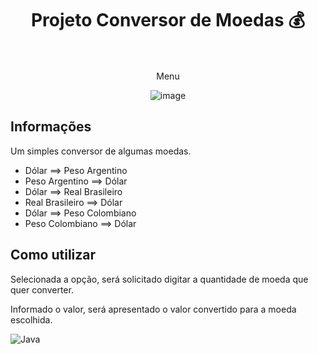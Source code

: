 
<div align="center">
  <h1 align="center">
     Projeto Conversor de Moedas 💰
    <br />
    <br />
  </h1>
</div>

<div align="center"> 

  Menu

![image](https://github.com/user-attachments/assets/d26f4ea4-f976-43aa-b878-7ef8d62cde32)

</div>
 

## Informações
Um simples conversor de algumas moedas.

* Dólar            ==> Peso Argentino 
* Peso Argentino   ==> Dólar
* Dólar           ==> Real Brasileiro
* Real Brasileiro ==> Dólar
* Dólar           ==> Peso Colombiano
* Peso Colombiano ==> Dólar

## Como utilizar

<div>
  <p>Selecionada a opção, será solicitado digitar a quantidade de moeda que quer converter.</p>
  <p>Informado o valor, será apresentado o valor convertido para a moeda escolhida.</p>

![Java](https://img.shields.io/badge/Language-Java-red?logo=java&logoColor=white)


